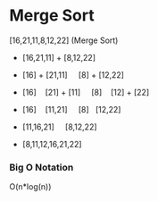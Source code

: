 # Merge Sort

[16,21,11,8,12,22] (Merge Sort)

* [16,21,11] + [8,12,22]
* [16] + [21,11] &nbsp;&nbsp;&nbsp; [8] + [12,22]
* [16] &nbsp;&nbsp; [21] + [11] &nbsp;&nbsp;&nbsp; [8] &nbsp;&nbsp; [12] + [22]

* [16] &nbsp;&nbsp; [11,21] &nbsp;&nbsp;&nbsp; [8] &nbsp; [12,22]

* [11,16,21] &nbsp;&nbsp;&nbsp; [8,12,22]

* [8,11,12,16,21,22]

### Big O Notation
O(n*log(n))